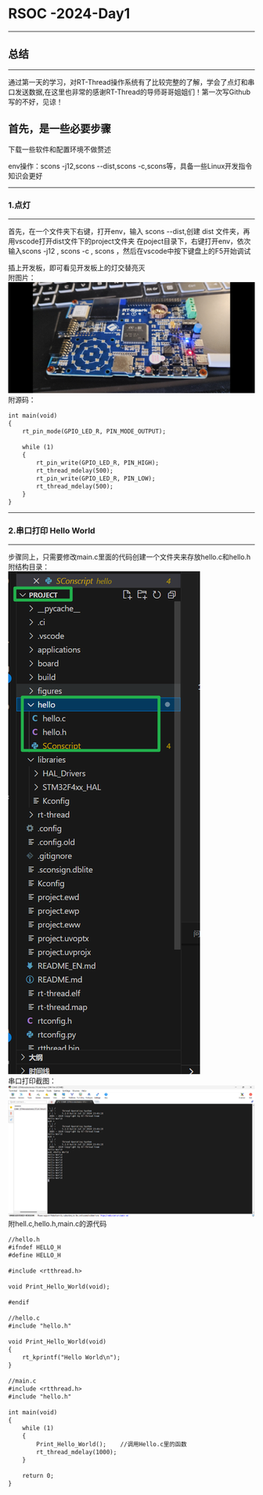# RSOC -2024-Day1
---
## 总结
---
通过第一天的学习，对RT-Thread操作系统有了比较完整的了解，学会了点灯和串口发送数据,在这里也非常的感谢RT-Thread的导师哥哥姐姐们！第一次写Github写的不好，见谅！

## 首先，是一些必要步骤
下载一些软件和配置环境不做赘述  

env操作：scons -j12,scons --dist,scons -c,scons等，具备一些Linux开发指令知识会更好  

---
### 1.点灯  
---
首先，在一个文件夹下右键，打开env，输入 scons --dist,创建 dist 文件夹，再用vscode打开dist文件下的project文件夹
在poject目录下，右键打开env，依次输入scons -j12 , scons -c , scons ，然后在vscode中按下键盘上的F5开始调试  

插上开发板，即可看见开发板上的灯交替亮灭  
附图片：  
![light](https://github.com/lqr0323/RSOC-2024-Day1/blob/main/light.jpg)    
附源码：  
```
int main(void)
{
    rt_pin_mode(GPIO_LED_R, PIN_MODE_OUTPUT);

    while (1)
    {
        rt_pin_write(GPIO_LED_R, PIN_HIGH);
        rt_thread_mdelay(500);
        rt_pin_write(GPIO_LED_R, PIN_LOW);
        rt_thread_mdelay(500);
    }
}
```
---
### 2.串口打印 Hello World    
---
步骤同上，只需要修改main.c里面的代码创建一个文件夹来存放hello.c和hello.h  
附结构目录：  
![structure](https://github.com/lqr0323/RSOC-2024-Day1/blob/main/structure.png)    
串口打印截图：  
![hello wworld](https://github.com/lqr0323/RSOC-2024-Day1/blob/main/%E5%B1%8F%E5%B9%95%E6%88%AA%E5%9B%BE%202024-07-22%20235023.png)
附hell.c,hello.h,main.c的源代码   
```
//hello.h
#ifndef HELLO_H
#define HELLO_H

#include <rtthread.h>

void Print_Hello_World(void);

#endif

//hello.c
#include "hello.h"

void Print_Hello_World(void)
{
    rt_kprintf("Hello World\n");
}

//main.c
#include <rtthread.h>
#include "hello.h"

int main(void)
{
    while (1)
    {
        Print_Hello_World();    //调用Hello.c里的函数
        rt_thread_mdelay(1000);
    }

    return 0;
}
```



